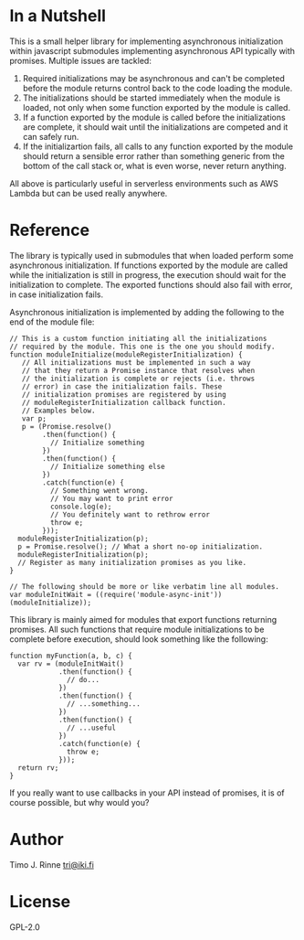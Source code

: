 In a Nutshell
=============

This is a small helper library for implementing asynchronous
initialization within javascript submodules implementing asynchronous
API typically with promises. Multiple issues are tackled:

1) Required initializations may be asynchronous and can't be completed
   before the module returns control back to the code loading the
   module.
2) The initializations should be started immediately when the module
   is loaded, not only when some function exported by the module is
   called.
3) If a function exported by the module is called before the
   initializations are complete, it should wait until the
   initializations are competed and it can safely run.
4) If the initializartion fails, all calls to any function exported by
   the module should return a sensible error rather than something
   generic from the bottom of the call stack or, what is even worse,
   never return anything.

All above is particularly useful in serverless environments such as
AWS Lambda but can be used really anywhere.


Reference
=========

The library is typically used in submodules that when loaded perform
some asynchronous initialization. If functions exported by the module
are called while the initialization is still in progress, the
execution should wait for the initialization to complete. The exported
functions should also fail with error, in case initialization fails.

Asynchronous initialization is implemented by adding the following to
the end of the module file:

```
// This is a custom function initiating all the initializations
// required by the module. This one is the one you should modify.
function moduleInitialize(moduleRegisterInitialization) {
   // All initializations must be implemented in such a way
   // that they return a Promise instance that resolves when 
   // the initialization is complete or rejects (i.e. throws
   // error) in case the initialization fails. These
   // initialization promises are registered by using
   // moduleRegisterInitialization callback function.
   // Examples below.
   var p;
   p = (Promise.resolve()
        .then(function() {
          // Initialize something
        })
        .then(function() {
          // Initialize something else
        })
        .catch(function(e) {
          // Something went wrong.
          // You may want to print error
          console.log(e);
          // You definitely want to rethrow error
          throw e;
        }));
  moduleRegisterInitialization(p);
  p = Promise.resolve(); // What a short no-op initialization.
  moduleRegisterInitialization(p);
  // Register as many initialization promises as you like.
}

// The following should be more or like verbatim line all modules.
var moduleInitWait = ((require('module-async-init'))(moduleInitialize));
```

This library is mainly aimed for modules that export functions
returning promises. All such functions that require module
initializations to be complete before execution, should look something
like the following:

```
function myFunction(a, b, c) {
  var rv = (moduleInitWait()
            .then(function() {
              // do...
            })
            .then(function() {
              // ...something...
            })
            .then(function() {
              // ...useful
            })
            .catch(function(e) {
              throw e;
            }));
  return rv;
}
```

If you really want to use callbacks in your API instead of promises,
it is of course possible, but why would you?


Author
======

Timo J. Rinne <tri@iki.fi>


License
=======

GPL-2.0
